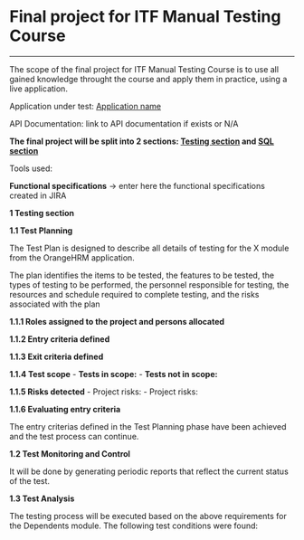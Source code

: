 # Final project for ITF Manual Testing Course

___

The scope of the final project for ITF Manual Testing Course is to use all gained knowledge throught the course and apply them in practice, using a live application.

Application under test: [Application name](www.gogle.com) 

API Documentation: link to API documentation if exists or N/A

**The final project will be split into 2 sections: [Testing section]() and  [SQL section]()**

Tools used:

**Functional specifications**
-> enter here the functional specifications created in JIRA

**1 Testing section**

**1.1 Test Planning**

The Test Plan is designed to describe all details of testing for the X module from the OrangeHRM application.

The plan identifies the items to be tested, the features to be tested, the types of testing to be performed, the personnel responsible for testing, the resources and schedule
required to complete testing, and the risks associated with the plan

**1.1.1 Roles assigned to the project and persons allocated**

**1.1.2 Entry criteria defined**

**1.1.3 Exit criteria defined**

**1.1.4 Test scope**
    - **Tests in scope:**
    - **Tests not in scope:**
    
**1.1.5 Risks detected**
    - Project risks:
    - Project risks:
    
 **1.1.6 Evaluating entry criteria**
 
 The entry criterias defined in the Test Planning phase have been achieved and the test process can continue.
 
 **1.2 Test Monitoring and Control**
 
 It will be done by generating periodic reports that reflect the current status of the test.
 
 **1.3 Test Analysis**
 
 The testing process will be executed based on the above requirements for the Dependents module. The following test conditions were found:
 
 

